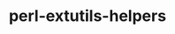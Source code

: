 ---
title: "perl-extutils-helpers"
layout: cache
categories: [package, develop]
meta: {"compilers": ["none"], "num_specs": 22, "num_specs_by_stack": {"data-vis-sdk": 11, "e4s": 11, "hep": 11, "root": 22}, "oss": ["ubuntu20.04", "ubuntu22.04"], "platforms": ["linux"], "stacks": ["data-vis-sdk", "e4s", "hep", "root"], "targets": ["x86_64_v3"], "versions": ["0.026"]}
spec_details: [{"compiler": "none", "hash": "3omv2vt4x3g4yksp3y33vxsbvg356erc", "os": "ubuntu20.04", "platform": "linux", "size": "-", "stacks": ["data-vis-sdk", "root"], "target": "x86_64_v3", "variants": ["build_system=perl"], "versions": ["0.026"]}, {"compiler": "none", "hash": "43e4oelib2vrev3ygas4lpdwymeeztqb", "os": "ubuntu20.04", "platform": "linux", "size": "-", "stacks": ["data-vis-sdk", "root"], "target": "x86_64_v3", "variants": ["build_system=perl"], "versions": ["0.026"]}, {"compiler": "none", "hash": "4iwkmfq6zykv7d27eiacu55yqn6sjs7y", "os": "ubuntu20.04", "platform": "linux", "size": "-", "stacks": ["data-vis-sdk", "root"], "target": "x86_64_v3", "variants": ["build_system=perl"], "versions": ["0.026"]}, {"compiler": "none", "hash": "5aslkfukm3stuk5a6bdia4bed7z7nons", "os": "ubuntu22.04", "platform": "linux", "size": "-", "stacks": ["e4s", "hep", "root"], "target": "x86_64_v3", "variants": ["build_system=perl"], "versions": ["0.026"]}, {"compiler": "none", "hash": "6aam4xmyzsrgkz3vxmykemyzomicrst4", "os": "ubuntu20.04", "platform": "linux", "size": "-", "stacks": ["data-vis-sdk", "root"], "target": "x86_64_v3", "variants": ["build_system=perl"], "versions": ["0.026"]}, {"compiler": "none", "hash": "7qmhxv6it5wd2ekfywhawcrnwkpkwitz", "os": "ubuntu22.04", "platform": "linux", "size": "-", "stacks": ["e4s", "hep", "root"], "target": "x86_64_v3", "variants": ["build_system=perl"], "versions": ["0.026"]}, {"compiler": "none", "hash": "aifsedyiatvydttkb2esgw4slexghyob", "os": "ubuntu22.04", "platform": "linux", "size": "-", "stacks": ["e4s", "hep", "root"], "target": "x86_64_v3", "variants": ["build_system=perl"], "versions": ["0.026"]}, {"compiler": "none", "hash": "avnkjq26eqqmpewgbveut4znvl3nu7sd", "os": "ubuntu20.04", "platform": "linux", "size": "-", "stacks": ["data-vis-sdk", "root"], "target": "x86_64_v3", "variants": ["build_system=perl"], "versions": ["0.026"]}, {"compiler": "none", "hash": "bsbwwn6esounfztwbyplsy43con5krap", "os": "ubuntu20.04", "platform": "linux", "size": "-", "stacks": ["data-vis-sdk", "root"], "target": "x86_64_v3", "variants": ["build_system=perl"], "versions": ["0.026"]}, {"compiler": "none", "hash": "euhb7nijm5khkn4gs4nm3rovd46st63j", "os": "ubuntu22.04", "platform": "linux", "size": "-", "stacks": ["e4s", "hep", "root"], "target": "x86_64_v3", "variants": ["build_system=perl"], "versions": ["0.026"]}, {"compiler": "none", "hash": "i4ueswwmddk7c2ce423prc5fwctlisit", "os": "ubuntu20.04", "platform": "linux", "size": "-", "stacks": ["data-vis-sdk", "root"], "target": "x86_64_v3", "variants": ["build_system=perl"], "versions": ["0.026"]}, {"compiler": "none", "hash": "ifu7zw47362v24nk7x4y6hovtzjsem5x", "os": "ubuntu22.04", "platform": "linux", "size": "-", "stacks": ["e4s", "hep", "root"], "target": "x86_64_v3", "variants": ["build_system=perl"], "versions": ["0.026"]}, {"compiler": "none", "hash": "kswvn2mb5hsxpzphik4qfbhy4yi7bpnp", "os": "ubuntu20.04", "platform": "linux", "size": "-", "stacks": ["data-vis-sdk", "root"], "target": "x86_64_v3", "variants": ["build_system=perl"], "versions": ["0.026"]}, {"compiler": "none", "hash": "mbceu2mymbj4hyp36ri6gbrlxww25tmd", "os": "ubuntu22.04", "platform": "linux", "size": "-", "stacks": ["e4s", "hep", "root"], "target": "x86_64_v3", "variants": ["build_system=perl"], "versions": ["0.026"]}, {"compiler": "none", "hash": "md5zewvdy6skopbpzjwkel63wh3oraia", "os": "ubuntu20.04", "platform": "linux", "size": "-", "stacks": ["data-vis-sdk", "root"], "target": "x86_64_v3", "variants": ["build_system=perl"], "versions": ["0.026"]}, {"compiler": "none", "hash": "pnxsbl5mwxk7ki5vijtpvr3maanulir5", "os": "ubuntu22.04", "platform": "linux", "size": "-", "stacks": ["e4s", "hep", "root"], "target": "x86_64_v3", "variants": ["build_system=perl"], "versions": ["0.026"]}, {"compiler": "none", "hash": "q3esyfwjyt3yhs7ccz3s7lribdrbicet", "os": "ubuntu22.04", "platform": "linux", "size": "-", "stacks": ["e4s", "hep", "root"], "target": "x86_64_v3", "variants": ["build_system=perl"], "versions": ["0.026"]}, {"compiler": "none", "hash": "r34nzy5ngaoahosme4cdqgcwybdhnzcm", "os": "ubuntu20.04", "platform": "linux", "size": "-", "stacks": ["data-vis-sdk", "root"], "target": "x86_64_v3", "variants": ["build_system=perl"], "versions": ["0.026"]}, {"compiler": "none", "hash": "tgrxks4i6s6r454bjrebepg2ohcqwk26", "os": "ubuntu22.04", "platform": "linux", "size": "-", "stacks": ["e4s", "hep", "root"], "target": "x86_64_v3", "variants": ["build_system=perl"], "versions": ["0.026"]}, {"compiler": "none", "hash": "unh4k67ewugqmuae25hwr2ehlfvnzivl", "os": "ubuntu22.04", "platform": "linux", "size": "-", "stacks": ["e4s", "hep", "root"], "target": "x86_64_v3", "variants": ["build_system=perl"], "versions": ["0.026"]}, {"compiler": "none", "hash": "x7ibc5ktccff4lhvlc6pxvyyft5tm7rj", "os": "ubuntu22.04", "platform": "linux", "size": "-", "stacks": ["e4s", "hep", "root"], "target": "x86_64_v3", "variants": ["build_system=perl"], "versions": ["0.026"]}, {"compiler": "none", "hash": "xpc5oxzzgmeyd4tj7cq36igf23haiqdz", "os": "ubuntu20.04", "platform": "linux", "size": "-", "stacks": ["data-vis-sdk", "root"], "target": "x86_64_v3", "variants": ["build_system=perl"], "versions": ["0.026"]}]
---